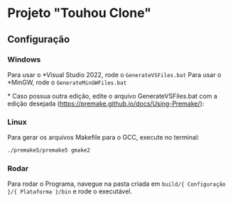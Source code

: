 # Projeto "Touhou Clone"

## Configuração

### Windows

Para usar o \*Visual Studio 2022, rode o `GenerateVSFiles.bat`
Para usar o \*MinGW, rode o `GenerateMinGWFiles.bat`

\* Caso possua outra edição, edite o arquivo GenerateVSFiles.bat com a edição desejada (<https://premake.github.io/docs/Using-Premake/>):

### Linux

Para gerar os arquivos Makefile para o GCC, execute no terminal:

```sh
./premake5/premake5 gmake2
```

### Rodar

Para rodar o Programa, navegue na pasta criada em `build/{ Configuração }/{ Plataforma }/bin` e rode o executável.
